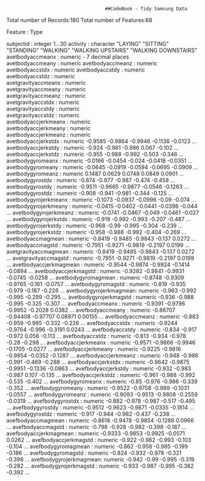 										##CodeBook - Tidy Samsung Data










Total number of Records:180 
Total number of Features:68 

  Feature				 :	        Type
  
  subjectid              : integer  1...30 
  activity               : character  "LAYING" "SITTING" "STANDING" "WALKING" "WALKING UPSTAIRS" "WALKING DOWNSTAIRS" 
  avetbodyaccmeanx       : numeric - 7 decimal places  
  avetbodyaccmeany       : numeric 
  avetbodyaccmeanz       : numeric 
  avetbodyaccstdx        : numeric 
  avetbodyaccstdy        : numeric  
  avetbodyaccstdz        : numeric  
  avetgravityaccmeanx    : numeric  
  avetgravityaccmeany    : numeric  
  avetgravityaccmeanz    : numeric  
  avetgravityaccstdx     : numeric  
  avetgravityaccstdy     : numeric  
  avetgravityaccstdz     : numeric  
  avetbodyaccjerkmeanx   : numeric  
  avetbodyaccjerkmeany   : numeric  
  avetbodyaccjerkmeanz   : numeric  
  avetbodyaccjerkstdx    : numeric  -0.9585 -0.9864 -0.9946 -0.1136 -0.0123 ...
  avetbodyaccjerkstdy    : numeric  -0.924 -0.981 -0.986 0.067 -0.102 ...
  avetbodyaccjerkstdz    : numeric  -0.955 -0.988 -0.992 -0.503 -0.346 ...
  avetbodygyromeanx      : numeric  -0.0166 -0.0454 -0.024 -0.0418 -0.0351 ...
  avetbodygyromeany      : numeric  -0.0645 -0.0919 -0.0594 -0.0695 -0.0909 ...
  avetbodygyromeanz      : numeric  0.1487 0.0629 0.0748 0.0849 0.0901 ...
  avetbodygyrostdx       : numeric  -0.874 -0.977 -0.987 -0.474 -0.458 ...
  avetbodygyrostdy       : numeric  -0.9511 -0.9665 -0.9877 -0.0546 -0.1263 ...
  avetbodygyrostdz       : numeric  -0.908 -0.941 -0.981 -0.344 -0.125 ...
  avetbodygyrojerkmeanx  : numeric  -0.1073 -0.0937 -0.0996 -0.09 -0.074 ...
  avetbodygyrojerkmeany  : numeric  -0.0415 -0.0402 -0.0441 -0.0398 -0.044 ...
  avetbodygyrojerkmeanz  : numeric  -0.0741 -0.0467 -0.049 -0.0461 -0.027 ...
  avetbodygyrojerkstdx   : numeric  -0.919 -0.992 -0.993 -0.207 -0.487 ...
  avetbodygyrojerkstdy   : numeric  -0.968 -0.99 -0.995 -0.304 -0.239 ...
  avetbodygyrojerkstdz   : numeric  -0.958 -0.988 -0.992 -0.404 -0.269 ...
  avetbodyaccmagmean     : numeric  -0.8419 -0.9485 -0.9843 -0.137 0.0272 ...
  avetbodyaccmagstd      : numeric  -0.7951 -0.9271 -0.9819 -0.2197 0.0199 ...
  avetgravityaccmagmean  : numeric  -0.8419 -0.9485 -0.9843 -0.137 0.0272 ...
  avetgravityaccmagstd   : numeric  -0.7951 -0.9271 -0.9819 -0.2197 0.0199 ...
  avetbodyaccjerkmagmean : numeric  -0.9544 -0.9874 -0.9924 -0.1414 -0.0894 ...
  avetbodyaccjerkmagstd  : numeric  -0.9282 -0.9841 -0.9931 -0.0745 -0.0258 ...
  avetbodygyromagmean    : numeric  -0.8748 -0.9309 -0.9765 -0.161 -0.0757 ...
  avetbodygyromagstd     : numeric  -0.819 -0.935 -0.979 -0.187 -0.226 ...
  avetbodygyrojerkmagmean: numeric  -0.963 -0.992 -0.995 -0.299 -0.295 ...
  avetbodygyrojerkmagstd : numeric  -0.936 -0.988 -0.995 -0.325 -0.307 ...
  avefbodyaccmeanx       : numeric  -0.9391 -0.9796 -0.9952 -0.2028 0.0382 ...
  avefbodyaccmeany       : numeric  -0.86707 -0.94408 -0.97707 0.08971 0.00155 ...
  avefbodyaccmeanz       : numeric  -0.883 -0.959 -0.985 -0.332 -0.226 ...
  avefbodyaccstdx        : numeric  -0.9244 -0.9764 -0.996 -0.3191 0.0243 ...
  avefbodyaccstdy        : numeric  -0.834 -0.917 -0.972 0.056 -0.113 ...
  avefbodyaccstdz        : numeric  -0.813 -0.934 -0.978 -0.28 -0.298 ...
  avefbodyaccjerkmeanx   : numeric  -0.9571 -0.9866 -0.9946 -0.1705 -0.0277 ...
  avefbodyaccjerkmeany   : numeric  -0.9225 -0.9816 -0.9854 -0.0352 -0.1287 ...
  avefbodyaccjerkmeanz   : numeric  -0.948 -0.986 -0.991 -0.469 -0.288 ...
  avefbodyaccjerkstdx    : numeric  -0.9642 -0.9875 -0.9951 -0.1336 -0.0863 ...
  avefbodyaccjerkstdy    : numeric  -0.932 -0.983 -0.987 0.107 -0.135 ...
  avefbodyaccjerkstdz    : numeric  -0.961 -0.988 -0.992 -0.535 -0.402 ...
  avefbodygyromeanx      : numeric  -0.85 -0.976 -0.986 -0.339 -0.352 ...
  avefbodygyromeany      : numeric  -0.9522 -0.9758 -0.989 -0.1031 -0.0557 ...
  avefbodygyromeanz      : numeric  -0.9093 -0.9513 -0.9808 -0.2559 -0.0319 ...
  avefbodygyrostdx       : numeric  -0.882 -0.978 -0.987 -0.517 -0.495 ...
  avefbodygyrostdy       : numeric  -0.9512 -0.9623 -0.9871 -0.0335 -0.1814 ...
  avefbodygyrostdz       : numeric  -0.917 -0.944 -0.982 -0.437 -0.238 ...
  avefbodyaccmagmean     : numeric  -0.8618 -0.9478 -0.9854 -0.1286 0.0966 ...
  avefbodyaccmagstd      : numeric  -0.798 -0.928 -0.982 -0.398 -0.187 ...
  avefbodyaccjerkmagmean : numeric  -0.9333 -0.9853 -0.9925 -0.0571 0.0262 ...
  avefbodyaccjerkmagstd  : numeric  -0.922 -0.982 -0.993 -0.103 -0.104 ...
  avefbodygyromagmean    : numeric  -0.862 -0.958 -0.985 -0.199 -0.186 ...
  avefbodygyromagstd     : numeric  -0.824 -0.932 -0.978 -0.321 -0.398 ...
  avefbodygyrojerkmagmean: numeric  -0.942 -0.99 -0.995 -0.319 -0.282 ...
  avefbodygyrojerkmagstd : numeric  -0.933 -0.987 -0.995 -0.382 -0.392 ...